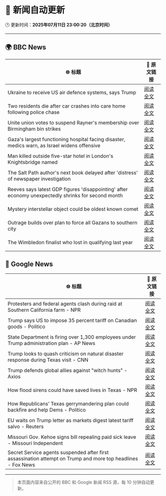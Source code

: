 # 🧠 新闻自动更新

🕒 更新时间：**2025年07月11日 23:00:20（北京时间）**

---

## 🌍 BBC News

| 🌐 标题 | 🔗 原文链接 |
|--------|-------------|
| Ukraine to receive US air defence systems, says Trump | [阅读全文](https://www.bbc.com/news/articles/crl04200dp4o) |
| Two residents die after car crashes into care home following police chase | [阅读全文](https://www.bbc.com/news/articles/c9w1n78qq8lo) |
| Unite union votes to suspend Rayner's membership over Birmingham bin strikes | [阅读全文](https://www.bbc.com/news/articles/cx24de0d9rdo) |
| Gaza's largest functioning hospital facing disaster, medics warn, as Israel widens offensive | [阅读全文](https://www.bbc.com/news/articles/cdx5zeywgrgo) |
| Man killed outside five-star hotel in London's Knightsbridge named | [阅读全文](https://www.bbc.com/news/articles/cqjq9zjq7djo) |
| The Salt Path author's next book delayed after 'distress' of newspaper investigation | [阅读全文](https://www.bbc.com/news/articles/c20r4p55vdvo) |
| Reeves says latest GDP figures 'disappointing' after economy unexpectedly shrinks for second month | [阅读全文](https://www.bbc.com/news/articles/cq6mvem8neno) |
| Mystery interstellar object could be oldest known comet | [阅读全文](https://www.bbc.com/news/articles/cx23g5jpj9go) |
| Outrage builds over plan to force all Gazans to southern city | [阅读全文](https://www.bbc.com/news/articles/c9dgv7v1d06o) |
| The Wimbledon finalist who lost in qualifying last year | [阅读全文](https://www.bbc.com/sport/tennis/articles/cwyrk91g912o) |

## 📰 Google News

| 🌐 标题 | 🔗 原文链接 |
|--------|-------------|
| Protesters and federal agents clash during raid at Southern California farm - NPR | [阅读全文](https://news.google.com/rss/articles/CBMimwFBVV95cUxOQWtqeTYza1hGcVRxdkxGWE5LY3U5ZlgydzhHMVh4Y1ZfeVBpVGR5VExCMGZ5Q0M4UTRtbzVQcDdWTDhHR3EtWFRCWFgwRkFUaGtoX3dGSHBGbU5nSVE3UmE1el9tZExLSzYwb25sREVwNjMwVk8tUmFFcjJ1amlhT19yeFplUEJsNTBpS1dGSHl4UUM1Vm1UNDNtOA?oc=5) |
| Trump says US to impose 35 percent tariff on Canadian goods - Politico | [阅读全文](https://news.google.com/rss/articles/CBMimAFBVV95cUxOUWRqeFhfbTEwcUFoRzRlTWhxZXNXVDdERG1zVndyM1lZRVA5Wkdjb0tqVUI1RlYzUXRUZkxIWm1TaFJpWU1lcnp2c1lUVmMtTFdkUUl6ZTZaMERHZXQ1QWNJWEFBVzNOdjhJSzZjTkNrWGdVTklIUl94ZFItcUF4Y2ZyZzdOOUxEWGM4MWFicUNOUTBRNlltVg?oc=5) |
| State Department is firing over 1,300 employees under Trump administration plan - AP News | [阅读全文](https://news.google.com/rss/articles/CBMiqgFBVV95cUxQbXk1VmFpd1NzSk9sVDlUMk5EblZBQ0ZvTktjem5ERUFkZnh3SmZaUVNpZlZsLWUtbFEyRGdvVmY2ZW01d0t3ZEVlUEJKUFdDdnVmVDl1N2xLS1FXNUVRTUUwWE9wV2FfWlVGTkxrVWY0bnVac3hBc0t3d28xcEdmc0c1THdxZ29pcUtGU1I5MUNaWVgtS21lR2VqY1BBQ0RSMWdrR0t3OENNZw?oc=5) |
| Trump looks to quash criticism on natural disaster response during Texas visit - CNN | [阅读全文](https://news.google.com/rss/articles/CBMidkFVX3lxTE90WXlzd3c0eVZYcmp2eVhpekUxMS1qVVQzcl9ULVpCVWR2U0FIMFlyX2tLcUpPRWEwdV9fc2JWWVNGa0pmd05sSWJaT0tKWHhHQkdMcVFqaVNUd2thOEpNa21uS3Vxc3g0MWNOWXBnVkN6QmtlVGfSAXtBVV95cUxQZXByQ1lCYkFMaTduSkp4MlBYMUdDX1hETll0WE0tVkZWQjBNQ2xXNngtV2xxWGpTSEk4cjR2dVVfSkUwLWU0Q2RwQ2dSTHg5ZTJzb3pMSXZBS1hhVHBNeE5kbGNJTUJUcmlzdUZITDNLZGxURjd5M3ptQk0?oc=5) |
| Trump defends global allies against "witch hunts" - Axios | [阅读全文](https://news.google.com/rss/articles/CBMiggFBVV95cUxQUWxiUDBBVHVFczRzTzJMMUtOMXFEWGZnamJ3bWlScUhpOWxvYTRZTEh6YlZ0RURWNlBRbGZJRnJWTDN3bW5hcEdYOTlvRkE4Q1FfaEhSRXU0VjBCU19YalBSV3RDU2NJb1V0SVEtYnJCbk0wazZMVGp2alJGNlBIN2hn?oc=5) |
| How flood sirens could have saved lives in Texas - NPR | [阅读全文](https://news.google.com/rss/articles/CBMie0FVX3lxTE1vc2xkQ0xXRVZReThZZVRxaHZ5S050a1gzT1dfZjNqZGNwT1g2TFIxSlZDOFZ4STF4dVBwRmVYV3RyTDkwNWt4MjRtUGJHdTJXVV9Gc0hrbC1vWVNqTl9jV09Fc1p4Njg5TmNqazZvYXhBMk9uaVJiTzNuYw?oc=5) |
| How Republicans’ Texas gerrymandering plan could backfire and help Dems - Politico | [阅读全文](https://news.google.com/rss/articles/CBMieEFVX3lxTFBCZktRelVPMGlMcGJOMGVwUHAwQmYxVElhWVU0OVFFVjg1U3VYRzdBSTlUTXVZLTVKdWlnT0xBRVN3dUhBcjJ4N1QtdEhTbnlxbjZGV3A4SEVFYzZkMzhUY1FlV0lzN3hsWXIyUVRsd3BHM3NrNThvNQ?oc=5) |
| EU waits on Trump letter as markets digest latest tariff salvo - Reuters | [阅读全文](https://news.google.com/rss/articles/CBMipwFBVV95cUxQSHVReFMwQ1pPcXVpRTNvSERWZHRIdUNsQ2NkQXM2WC1Ta1BDTk5jNU1Zbi1YbnNMOE4tNEtGQ2pfLWlHWU9hdHprN1BGWTNkUlhISGtzSE5pYjA1ODY5ejFtRGRJWmRuWXktTEZLTmFqOTYycHZObVctaW12NEROTGN1OVU3TDh3MEMyTllmR2ZoTlAyOHdZamFWOVo2TmVjLVljazlUTQ?oc=5) |
| Missouri Gov. Kehoe signs bill repealing paid sick leave - Missouri Independent | [阅读全文](https://news.google.com/rss/articles/CBMioAFBVV95cUxPZHN0VUo5Y1dVQ2ZVSnd1SEN4MGJyb0s0Q2ZhQi1BWE5oV2VremFIbTFFcFY5TC1KcGZVa0wzejQtV1FyTHUxQzg4ZFNncjNsVklFc0VMa25IUkM4aVoxY3h6U25jbmJEUGcyVmthN2VlREJkc2JNZmhBb3JUVC1oVmVVTUV0cDFELWhDMU0zYWxPTkdQdWhoVGkyZ1U1WEl0?oc=5) |
| Secret Service agents suspended after first assassination attempt on Trump and more top headlines - Fox News | [阅读全文](https://news.google.com/rss/articles/CBMiuAFBVV95cUxNUHJLQjBKN0JwV2dWV09YTUEzOFBKdGllVnFPblNKOGRqdFJ6RnVaRjdYTzFYUTJsMEJKQlFNbFhjc3FTcHBFSS0yOGk4ZjFxX3hzLVhTdUZJRlhoeUt5VXd2aVNoXzV0YXZmT3c0SWRIbU5PeGR5UkltR2tTZ2hUSTFFeUE4VmxkMlJJQ0lOX1BMRi14LVB3MngyOElIa0RBWTZLOVZJMC1BdUhWeU8xdTZ4WE11QTlu0gG-AUFVX3lxTFAwMmcxdHVNbTJIRGhzSVczUWxaRENfRkRQUEMzdzYyaVVJV2FoRzh0amZVUDBkS1ZseENuUlhiX1lVSTk3OVF2U2tqNkJ0b0ItYkdBS3dNRF9oYkt4X1RpMEpqc2lkcm1OeFhLZ3MwMUp0eW1uSk00OC1JT0ZNMXNnTmZ1ZzB5dXVmU3A4SUV0WGtWUmxGc2dMeUVvdkF3dmYxQzVqbl9MUkZWcXh0bjVqcHRlNDJtX09vcXdQdWc?oc=5) |

---
> 本页面内容来自公开的 BBC 和 Google 新闻 RSS 源，每 10 分钟自动更新。